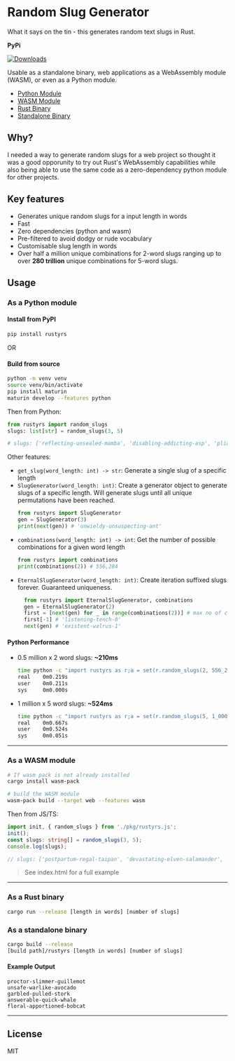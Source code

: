 # Random Slug Generator
What it says on the tin - this generates random text slugs in Rust.

**PyPi**

[![Downloads](https://static.pepy.tech/badge/rustyrs)](https://pepy.tech/project/rustyrs)

Usable as a standalone binary, web applications as a WebAssembly module (WASM), or even as a Python module.

- [Python Module](#as-a-python-module)
- [WASM Module](#as-a-wasm-module)
- [Rust Binary](#as-a-rust-binary)
- [Standalone Binary](#as-a-standalone-binary)

## Why?
I needed a way to generate random slugs for a web project so thought it was a good opporunity to try out Rust's WebAssembly capabilities while also being able to use the same code as a zero-dependency python module for other projects.

## Key features
- Generates unique random slugs for a input length in words
- Fast
- Zero dependencies (python and wasm)
- Pre-filtered to avoid dodgy or rude vocabulary
- Customisable slug length in words
- Over half a million unique combinations for 2-word slugs ranging up to over **280 trillion** unique combinations for 5-word slugs.

## Usage

### As a Python module

#### Install from PyPI
```bash
pip install rustyrs
```

OR

#### Build from source
```bash
python -m venv venv
source venv/bin/activate
pip install maturin
maturin develop --features python
```

Then from Python:
```python
from rustyrs import random_slugs
slugs: list[str] = random_slugs(3, 5)

# slugs: ['reflecting-unsealed-mamba', 'disabling-addicting-asp', 'pliable-begotten-barnacle', 'vaulting-telepathic-caracal', 'canonical-graven-beetle']
```

Other features:
- `get_slug(word_length: int) -> str`: Generate a single slug of a specific length
- `SlugGenerator(word_length: int)`: Create a generator object to generate slugs of a specific length. Will generate slugs until all unique permutations have been reached.
    ```python
    from rustyrs import SlugGenerator
    gen = SlugGenerator(3)
    print(next(gen)) # 'unwieldy-unsuspecting-ant'
    ```
- `combinations(word_length: int) -> int`: Get the number of possible combinations for a given word length
    ```python
    from rustyrs import combinations
    print(combinations(2)) # 556,284
    ```
- `EternalSlugGenerator(word_length: int)`: Create iteration suffixed slugs forever. Guaranteed uniqueness.
  ```python
    from rustyrs import EternalSlugGenerator, combinations
    gen = EternalSlugGenerator(2)
    first = [next(gen) for _ in range(combinations(2))] # max no of combinations iterated
    first[-1] # 'listening-tench-0'
    next(gen) # 'existent-walrus-1'
  ```

#### Python Performance
- 0.5 million x 2 word slugs: **~210ms**
  ```bash
  time python -c "import rustyrs as r;a = set(r.random_slugs(2, 556_284));assert len(a) == 556_284"
  real    0m0.219s
  user    0m0.211s
  sys     0m0.000s
  ```
- 1 million x 5 word slugs: **~524ms**
  ```bash
  time python -c "import rustyrs as r;a = set(r.random_slugs(5, 1_000_000));assert len(a) == 1_000_000"
  real    0m0.667s
  user    0m0.524s
  sys     0m0.051s
  ```

__________________

### As a WASM module
```bash
# If wasm pack is not already installed
cargo install wasm-pack

# build the WASM module
wasm-pack build --target web --features wasm
```

Then from JS/TS:
```ts
import init, { random_slugs } from './pkg/rustyrs.js';
init();
const slugs: string[] = random_slugs(3, 5);
console.log(slugs);

// slugs: ['postpartum-regal-taipan', 'devastating-elven-salamander', 'immense-ambivalent-wren', 'philosophical-bandaged-gaur', 'outlaw-noncommercial-sunfish']
```
>See index.html for a full example

____________

### As a Rust binary
```bash
cargo run --release [length in words] [number of slugs]
```

### As a standalone binary
```bash
cargo build --release
[build path]/rustyrs [length in words] [number of slugs]
```

#### Example Output
```
proctor-slimmer-guillemot
unsafe-warlike-avocado
garbled-pulled-stork
answerable-quick-whale
floral-apportioned-bobcat
```
____________


## License
MIT
